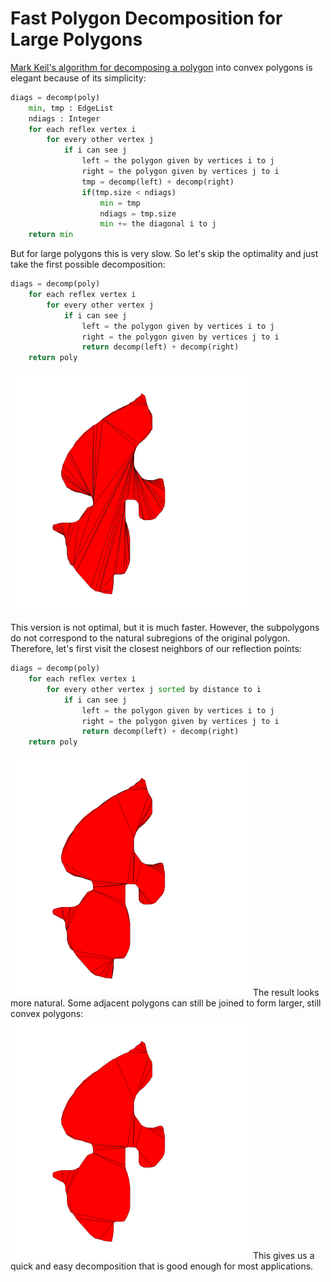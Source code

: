 # Fast Polygon Decomposition for Large Polygons

[Mark Keil's algorithm for decomposing a polygon](https://mpen.ca/406/keil) into convex polygons is elegant because of its simplicity:
```python
diags = decomp(poly)
	min, tmp : EdgeList
	ndiags : Integer
	for each reflex vertex i
		for every other vertex j
			if i can see j
				left = the polygon given by vertices i to j
				right = the polygon given by vertices j to i
				tmp = decomp(left) + decomp(right)
				if(tmp.size < ndiags)
					min = tmp
					ndiags = tmp.size
					min += the diagonal i to j
	return min
```
But for large polygons this is very slow.
So let's skip the optimality and just take the first possible decomposition: 
```python
diags = decomp(poly)
	for each reflex vertex i
		for every other vertex j
			if i can see j
				left = the polygon given by vertices i to j
				right = the polygon given by vertices j to i
				return decomp(left) + decomp(right)			
	return poly
```

<img src="./demo.out2.svg" width="384" height="384" >

This version is not optimal, but it is much faster. However, the subpolygons do not correspond to the natural subregions of the original polygon. Therefore, let's first visit the closest neighbors of our reflection points:

```python
diags = decomp(poly)
	for each reflex vertex i
		for every other vertex j sorted by distance to i 
			if i can see j
				left = the polygon given by vertices i to j
				right = the polygon given by vertices j to i
				return decomp(left) + decomp(right)			
	return poly
```
<img src="./demo.out3.svg" width=384 height=384 />
The result looks more natural. Some adjacent polygons can still be joined to form larger, still convex polygons:
<img src="./demo.out4.svg" width=384 height=384 />
This gives us a quick and easy decomposition that is good enough for most applications.
